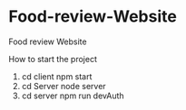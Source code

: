 # Food-review-Website
Food review Website

How to start the project
1. cd client
npm start
2. cd Server
node server
3. cd server
npm run devAuth
